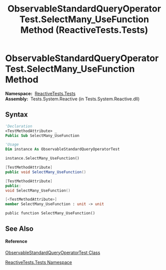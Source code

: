 ﻿---
title: ObservableStandardQueryOperatorTest.SelectMany_UseFunction Method  (ReactiveTests.Tests)
TOCTitle: SelectMany_UseFunction Method
ms:assetid: M:ReactiveTests.Tests.ObservableStandardQueryOperatorTest.SelectMany_UseFunction
ms:mtpsurl: https://msdn.microsoft.com/en-us/library/reactivetests.tests.observablestandardqueryoperatortest.selectmany_usefunction(v=VS.103)
ms:contentKeyID: 36618857
ms.date: 06/28/2011
mtps_version: v=VS.103
f1_keywords:
- ReactiveTests.Tests.ObservableStandardQueryOperatorTest.SelectMany_UseFunction
dev_langs:
- CSharp
- JScript
- VB
- FSharp
- c++
---

# ObservableStandardQueryOperatorTest.SelectMany\_UseFunction Method

**Namespace:**  [ReactiveTests.Tests](hh289046\(v=vs.103\).md)  
**Assembly:**  Tests.System.Reactive (in Tests.System.Reactive.dll)

## Syntax

``` vb
'Declaration
<TestMethodAttribute> _
Public Sub SelectMany_UseFunction
```

``` vb
'Usage
Dim instance As ObservableStandardQueryOperatorTest

instance.SelectMany_UseFunction()
```

``` csharp
[TestMethodAttribute]
public void SelectMany_UseFunction()
```

``` c++
[TestMethodAttribute]
public:
void SelectMany_UseFunction()
```

``` fsharp
[<TestMethodAttribute>]
member SelectMany_UseFunction : unit -> unit 
```

``` jscript
public function SelectMany_UseFunction()
```

## See Also

#### Reference

[ObservableStandardQueryOperatorTest Class](hh288944\(v=vs.103\).md)

[ReactiveTests.Tests Namespace](hh289046\(v=vs.103\).md)

